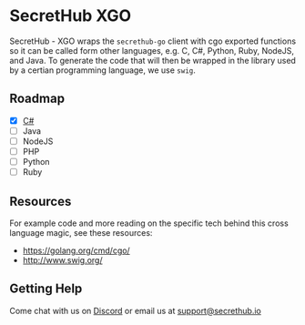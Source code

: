 # SecretHub XGO

SecretHub - XGO wraps the `secrethub-go` client with cgo exported functions so it can be called form other languages, e.g. C, C#, Python, Ruby, NodeJS, and Java. To generate the code that will then be wrapped in the library used by a certian programming language, we use `swig`.

## Roadmap

- [x] [C#](https://github.com/secrethub/secrethub-dotnet)
- [ ] Java
- [ ] NodeJS
- [ ] PHP
- [ ] Python
- [ ] Ruby

## Resources

For example code and more reading on the specific tech behind this cross language magic, see these resources:

- https://golang.org/cmd/cgo/
- http://www.swig.org/

## Getting Help

Come chat with us on [Discord](https://discord.gg/EQcE87s) or email us at [support@secrethub.io](mailto:support@secrethub.io)